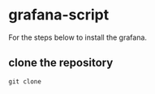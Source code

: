 # grafana-script
For the steps below  to install the grafana.
## clone the repository
`` git clone ``
